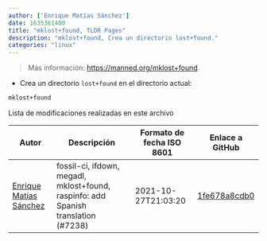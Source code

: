 ```yaml
---
author: ['Enrique Matías Sánchez']
date: 1635361400
title: "mklost+found, TLDR Pages"
description: "mklost+found, Crea un directorio lost+found."
categories: "linux"
---
```

> Más información: <https://manned.org/mklost+found>.

- Crea un directorio `lost+found` en el directorio actual:

```bash
mklost+found
```
Lista de modificaciones realizadas en este archivo


Autor | Descripción | Formato de fecha ISO 8601 | Enlace a GitHub
------|-----|-----|-----
[Enrique Matías Sánchez](mailto:cronopios@gmail.com) | fossil-ci, ifdown, megadl, mklost+found, raspinfo: add Spanish translation (#7238) | 2021-10-27T21:03:20 | [1fe678a8cdb0](https://github.com/tldr-pages/tldr/commit/1fe678a8cdb0a144197656e9a85913fc98acb46f)

